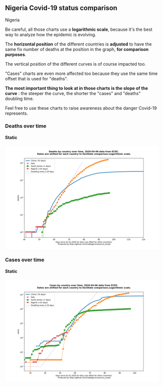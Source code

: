 ## Nigeria Covid-19 status comparison 

Nigeria



Be careful, all those charts use a **logarithmic scale**, because it's the best way to analyze how the epidemic is evolving.
 
The **horizontal position** of the different countries is **adjusted** to have the same fix number of deaths at the position in the graph, **for comparison purposes**.

The vertical position of the different curves is of course impacted too.

"Cases" charts are even more affected too because they use the same time offset that is used for "deaths".

**The most important thing to look at in those charts is the slope of the curve** : the steeper the curve, the shorter the "cases" and "deaths" doubling time.

Feel free to use these charts to raise awareness about the danger Covid-19 represents. 


 
### Deaths over time
 
#### Static
![Nigeria covid-19 deaths static chart](https://raw.githubusercontent.com/madlag/coronavirus_study/master/notebooks/graphs/2020-04-06/countries/Nigeria/2020-04-06_Nigeria_deaths.png "Nigeria covid-19 deaths static chart")   

 
### Cases over time
 
#### Static
![Nigeria covid-19 cases static chart](https://raw.githubusercontent.com/madlag/coronavirus_study/master/notebooks/graphs/2020-04-06/countries/Nigeria/2020-04-06_Nigeria_cases.png "Nigeria covid-19 cases static chart")   

